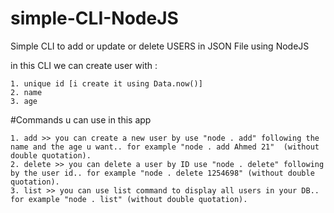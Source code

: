 # simple-CLI-NodeJS
Simple CLI to add or update or delete USERS in JSON File using NodeJS

in this CLI  we can create user with : 

    1. unique id [i create it using Data.now()]
    2. name
    3. age


#Commands u can use in this app

    1. add >> you can create a new user by use "node . add" following the name and the age u want.. for example "node . add Ahmed 21"  (without double quotation).
    2. delete >> you can delete a user by ID use "node . delete" following by the user id.. for example "node . delete 1254698" (without double quotation).
    3. list >> you can use list command to display all users in your DB.. for example "node . list" (without double quotation).
    
    
